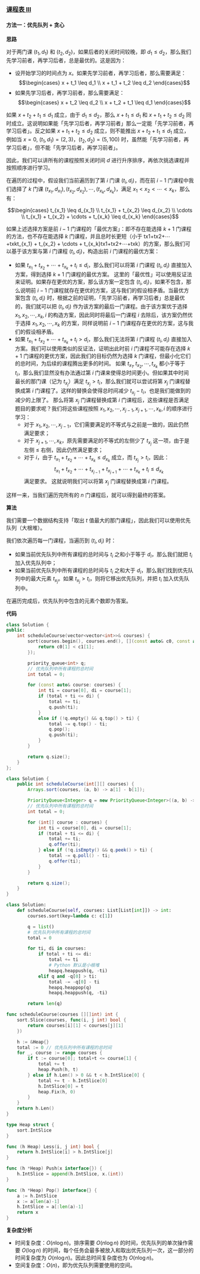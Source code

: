 ### [课程表 III](https://leetcode.cn/problems/course-schedule-$i$/solutions/1155605/ke-cheng-biao-$i$-by-leetcode-solution-yoyz/?envType=daily-question&envId=2023-09-11)

#### 方法一：优先队列 + 贪心

**思路**

对于两门课 $(t_1, d_1)$ 和 $(t_2, d_2)$，如果后者的关闭时间较晚，即 $d_1 \leq d_2$，那么我们先学习前者，再学习后者，总是最优的。这是因为：

-   设开始学习的时间点为 $x$。如果先学习前者，再学习后者，那么需要满足：
    $$\begin{cases} x + t_1 \leq d_1 \\ x + t_1 + t_2 \leq d_2 \end{cases}$$
-   如果先学习后者，再学习前者，那么需要满足：
    $$\begin{cases} x + t_2 \leq d_2 \\ x + t_2 + t_1 \leq d_1 \end{cases}$$

如果 $x + t_2 + t_1 \leq d_1$ 成立，由于 $d_1 \leq d_2$，那么 $x + t_1 \leq d_1$ 和 $x + t_1 + t_2 \leq d_2$ 同时成立。这说明如果能「先学习后者，再学习前者」那么一定能「先学习前者，再学习后者」。反之如果 $x + t_1 + t_2 \leq d_2$ 成立，则不能推出 $x + t_2 + t_1 \leq d_1$ 成立，例如当 $x = 0$, $(t_1, d_1) = (2, 3)$，$(t_2, d_2) = (5, 100)$ 时，虽然能「先学习前者，再学习后者」，但不能「先学习后者，再学习前者」。

因此，我们可以讲所有的课程按照关闭时间 $d$ 进行升序排序，再依次挑选课程并按照顺序进行学习。

在遍历的过程中，假设我们当前遍历到了第 $i$ 门课 $(t_i, d_i)$，而在前 $i-1$ 门课程中我们选择了 $k$ 门课 $(t_{x_1}, d_{x_1}), (t_{x_2}, d_{x_2}), \cdots, (t_{x_k}, d_{x_k})$，满足 $x_1 < x_2 < \cdots < x_k$，那么有：

$$\begin{cases} t_{x_1} \leq d_{x_1} \\ t_{x_1} + t_{x_2} \leq d_{x_2} \\ \cdots \\ t_{x_1} + t_{x_2} + \cdots + t_{x_k} \leq d_{x_k} \end{cases}$$

如果上述选择方案是前 $i-1$ 门课程的「最优方案」：即不存在能选择 $k+1$ 门课程的方法，也不存在能选择 $k$ 门课程，并且总时长更短（小于 tx1+tx2+⋯+txkt_{x_1} + t_{x_2} + \cdots + t_{x_k}tx1+tx2+⋯+txk）的方案，那么我们可以基于该方案与第 $i$ 门课程 $(t_i, d_i)$，构造出前 $i$ 门课程的最优方案：

-   如果 $t_{x_1} + t_{x_2} + \cdots + t_{x_k} + t_i \leq d_i$，那么我们可以将第 $i$ 门课程 $(t_i, d_i)$ 直接加入方案，得到选择 $k+1$ 门课程的最优方案。
    这里的「最优性」可以使用反证法来证明。如果存在更优的方案，那么该方案一定包含 $(t_i, d_i)$，如果不包含，那么说明前 $i-1$ 门课程就存在更优的方案，这与我们的假设相矛盾。当最优方案包含 $(t_i, d_i)$ 时，根据之前的证明，「先学习前者，再学习后者」总是最优的，我们就可以把 $(t_i, d_i)$ 作为该方案的最后一门课程。由于该方案优于选择 $x_1, x_2, \cdots, x_k, i$ 的构造方案，因此同时将最后一门课程 $i$ 去除后，该方案仍然优于选择 $x_1, x_2, \cdots, x_k$ 的方案，同样说明前 $i-1$ 门课程存在更优的方案，这与我们的假设相矛盾。
-   如果 $t_{x_1} + t_{x_2} + \cdots + t_{x_k} + t_i > d_i$，那么我们无法将第 $i$ 门课程 $(t_i, d_i)$ 直接加入方案。我们可以使用类似的反证法，证明出此时前 $i$ 门课程不可能存在选择 $k+1$ 门课程的更优方案，因此我们的目标仍然为选择 $k$ 门课程，但最小化它们的总时间，为后续的课程腾出更多的时间。
    如果 $t_{x_1}, t_{x_2}, \cdots, t_{x_k}$ 都小于等于 $t_i$，那么我们显然没有办法通过第 $i$ 门课来使得总时间更小。但如果其中时间最长的那门课（记为 $t_{x_j}$）满足 $t_{x_j} > t_i$，那么我们就可以尝试将第 $x_j$ 门课程替换成第 $i$ 门课程了。这样的替换会使得总时间减少 $t_{x_j} - t_i$，也是我们能做到的减少的上限了。
    那么将第 $x_j$ 门课程替换成第 $i$ 门课程后，这些课程是否满足题目的要求呢？我们将这些课程按照 $x_1, x_2, \cdots, x_{j-1}, x_{j+1}, \cdots, x_k, i$ 的顺序进行学习：
    -   对于 $x_1, x_2, \cdots, x_{j-1}$，它们需要满足的不等式与之前是一致的，因此仍然满足要求；
    -   对于 $x_{j+1}, \cdots, x_{k}$，原先需要满足的不等式的左侧少了 $t_{x_j}$ 这一项，由于是左侧 $\leq$ 右侧，因此仍然满足要求；
    -   对于 $i$，由于 $t_{x_1} + t_{x_2} + \cdots + t_{x_k} \leq d_{x_k}$ 成立，而 $t_{x_{j}} > t_i$，因此：
        $$t_{x_1} + t_{x_2} + \cdots + t_{x_{j-1}} + t_{x_{j+1}} + \cdots + t_{x_k} + t_i \leq d_{x_k}$$
        满足要求。
    这就说明我们可以将第 $x_j$ 门课程替换成第 $i$ 门课程。

这样一来，当我们遍历完所有的 $n$ 门课程后，就可以得到最终的答案。

**算法**

我们需要一个数据结构支持「取出 $t$ 值最大的那门课程」，因此我们可以使用优先队列（大根堆）。

我们依次遍历每一门课程，当遍历到 $(t_i, d_i)$ 时：

-   如果当前优先队列中所有课程的总时间与 $t_i$ 之和小于等于 $d_i$，那么我们就把 $t_i$ 加入优先队列中；
-   如果当前优先队列中所有课程的总时间与 $t_i$ 之和大于 $d_i$，那么我们找到优先队列中的最大元素 $t_{x_j}$。如果 $t_{x_j} > t_i$，则将它移出优先队列，并把 $t_i$ 加入优先队列中。

在遍历完成后，优先队列中包含的元素个数即为答案。

**代码**

```cpp
class Solution {
public:
    int scheduleCourse(vector<vector<int>>& courses) {
        sort(courses.begin(), courses.end(), [](const auto& c0, const auto& c1) {
            return c0[1] < c1[1];
        });

        priority_queue<int> q;
        // 优先队列中所有课程的总时间
        int total = 0;

        for (const auto& course: courses) {
            int ti = course[0], di = course[1];
            if (total + ti <= di) {
                total += ti;
                q.push(ti);
            }
            else if (!q.empty() && q.top() > ti) {
                total -= q.top() - ti;
                q.pop();
                q.push(ti);
            }
        }

        return q.size();
    }
};
```

```java
class Solution {
    public int scheduleCourse(int[][] courses) {
        Arrays.sort(courses, (a, b) -> a[1] - b[1]);

        PriorityQueue<Integer> q = new PriorityQueue<Integer>((a, b) -> b - a);
        // 优先队列中所有课程的总时间
        int total = 0;

        for (int[] course : courses) {
            int ti = course[0], di = course[1];
            if (total + ti <= di) {
                total += ti;
                q.offer(ti);
            } else if (!q.isEmpty() && q.peek() > ti) {
                total -= q.poll() - ti;
                q.offer(ti);
            }
        }

        return q.size();
    }
}
```

```python
class Solution:
    def scheduleCourse(self, courses: List[List[int]]) -> int:
        courses.sort(key=lambda c: c[1])

        q = list()
        # 优先队列中所有课程的总时间
        total = 0

        for ti, di in courses:
            if total + ti <= di:
                total += ti
                # Python 默认是小根堆
                heapq.heappush(q, -ti)
            elif q and -q[0] > ti:
                total -= -q[0] - ti
                heapq.heappop(q)
                heapq.heappush(q, -ti)

        return len(q)
```

```go
func scheduleCourse(courses [][]int) int {
    sort.Slice(courses, func(i, j int) bool {
        return courses[i][1] < courses[j][1]
    })

    h := &Heap{}
    total := 0 // 优先队列中所有课程的总时间
    for _, course := range courses {
        if t := course[0]; total+t <= course[1] {
            total += t
            heap.Push(h, t)
        } else if h.Len() > 0 && t < h.IntSlice[0] {
            total += t - h.IntSlice[0]
            h.IntSlice[0] = t
            heap.Fix(h, 0)
        }
    }
    return h.Len()
}

type Heap struct {
    sort.IntSlice
}

func (h Heap) Less(i, j int) bool {
    return h.IntSlice[i] > h.IntSlice[j]
}

func (h *Heap) Push(x interface{}) {
    h.IntSlice = append(h.IntSlice, x.(int))
}

func (h *Heap) Pop() interface{} {
    a := h.IntSlice
    x := a[len(a)-1]
    h.IntSlice = a[:len(a)-1]
    return x
}
```

**复杂度分析**

-   时间复杂度：$O(n \log n)$。排序需要 $O(n \log n)$ 的时间，优先队列的单次操作需要 $O(\log n)$ 的时间，每个任务会最多被放入和取出优先队列一次，这一部分的时间复杂度为 $O(n \log n)$。因此总时间复杂度也为 $O(n \log n)$。
-   空间复杂度：$O(n)$，即为优先队列需要使用的空间。
